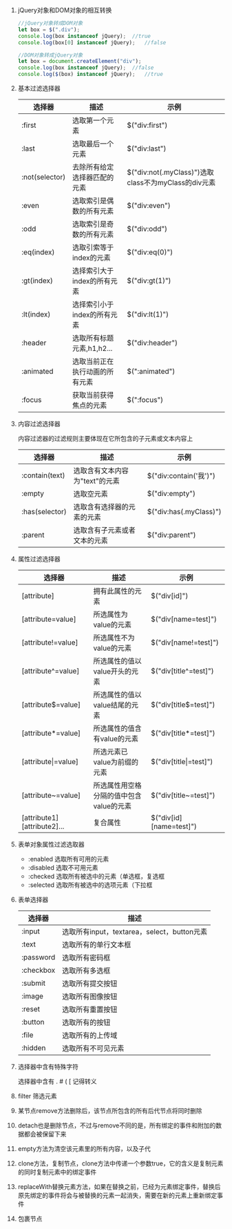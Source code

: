 1. jQuery对象和DOM对象的相互转换

   ```javascript
   //jQuery对象转成DOM对象
   let box = $(".div");
   console.log(box instanceof jQuery);	//true
   console.log(box[0] instanceof jQuery);	//false

   //DOM对象转成jQuery对象
   let box = document.createElement("div");
   console.log(box instanceof jQuery);	//false
   console.log($(box) instanceof jQuery);	//true
   ```

2. 基本过滤选择器

   | 选择器         | 描述                           | 示例                                                |
   | -------------- | ------------------------------ | --------------------------------------------------- |
   | :first         | 选取第一个元素                 | $("div:first")                                      |
   | :last          | 选取最后一个元素               | $("div:last")                                       |
   | :not(selector) | 去除所有给定选择器匹配的元素   | $("div:not(.myClass)")选取class不为myClass的div元素 |
   | :even          | 选取索引是偶数的所有元素       | $("div:even")                                       |
   | :odd           | 选取索引是奇数的所有元素       | $("div:odd")                                        |
   | :eq(index)     | 选取引索等于index的元素        | $("div:eq(0)")                                      |
   | :gt(index)     | 选择索引大于index的所有元素    | $("div:gt(1)")                                      |
   | :lt(index)     | 选择索引小于index的所有元素    | $("div:lt(1)")                                      |
   | :header        | 选取所有标题元素,h1,h2...      | $("div:header")                                     |
   | :animated      | 选取当前正在执行动画的所有元素 | $(":animated")                                      |
   | :focus         | 获取当前获得焦点的元素         | $(":focus")                                         |

3. 内容过滤选择器

   内容过滤器的过滤规则主要体现在它所包含的子元素或文本内容上

   | 选择器         | 描述                           | 示例                   |
   | -------------- | ------------------------------ | ---------------------- |
   | :contain(text) | 选取含有文本内容为"text"的元素 | $("div:contain('我')") |
   | :empty         | 选取空元素                     | $("div:empty")         |
   | :has(selector) | 选取含有选择器的元素的元素     | $("div:has(.myClass)") |
   | :parent        | 选取含有子元素或者文本的元素   | $("div:parent")        |

4. 属性过滤选择器

   | 选择器                       | 描述                                    | 示例                     |
   | ---------------------------- | --------------------------------------- | ------------------------ |
   | [attribute]                  | 拥有此属性的元素                        | $("div[id]")             |
   | [attribute=value]            | 所选属性为value的元素                   | $("div[name=test]")      |
   | [attribute!=value]           | 所选属性不为value的元素                 | $("div[name!=test]")     |
   | [attribute^=value]           | 所选属性的值以value开头的元素           | $("div[title^=test]")    |
   | [attribute$=value]           | 所选属性的值以value结尾的元素           | $("div[title\$=test]")   |
   | [attribute*=value]           | 所选属性的值含有value的元素             | $("div[title*=test]")    |
   | [attribute\|=value]          | 所选元素已value为前缀的元素             | $("div[title\|=test]")   |
   | [attribute~=value]           | 所选属性用空格分隔的值中包含value的元素 | $("div[title~=test]")    |
   | \[attribute1][attribute2]... | 复合属性                                | $("div\[id][name=test]") |

5. 表单对象属性过滤选取器

   - :enabled 选取所有可用的元素
   - :disabled 选取不可用元素
   - :checked 选取所有被选中的元素（单选框，复选框
   - :selected 选取所有被选中的选项元素（下拉框

6. 表单选择器

   | 选择器    | 描述                                        |
   | --------- | ------------------------------------------- |
   | :input    | 选取所有input，textarea，select，button元素 |
   | :text     | 选取所有的单行文本框                        |
   | :password | 选取所有密码框                              |
   | :checkbox | 选取所有多选框                              |
   | :submit   | 选取所有提交按钮                            |
   | :image    | 选取所有图像按钮                            |
   | :reset    | 选取所有重置按钮                            |
   | :button   | 选取所有的按钮                              |
   | :file     | 选取所有的上传域                            |
   | :hidden   | 选取所有不可见元素                          |

7. 选择器中含有特殊字符

   选择器中含有 . # ( [ 记得转义

8. filter 筛选元素

9. 某节点remove方法删除后，该节点所包含的所有后代节点将同时删除

10. detach也是删除节点，不过与remove不同的是，所有绑定的事件和附加的数据都会被保留下来

11. empty方法为清空该元素里的所有内容，以及子代

12. clone方法，复制节点，clone方法中传递一个参数true，它的含义是复制元素的同时复制元素中的绑定事件

13. replaceWith替换元素方法，如果在替换之前，已经为元素绑定事件，替换后原先绑定的事件将会与被替换的元素一起消失，需要在新的元素上重新绑定事件

14. 包裹节点

    ​